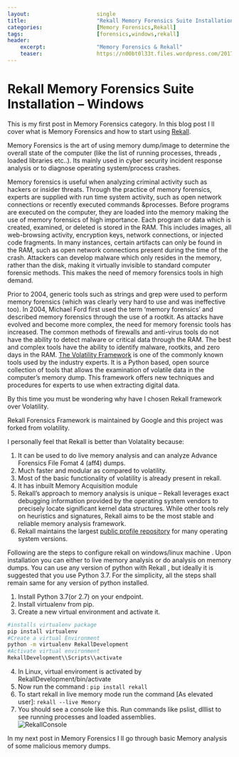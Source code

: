 ```yaml
---
layout:                     single
title:                      "Rekall Memory Forensics Suite Installation"
categories:                 [Memory Forensics,Rekall]
tags:                       [forensics,windows,rekall]
header:
    excerpt:                "Memory Forensics & Rekall"
    teaser:                 https://n00bt0l33t.files.wordpress.com/2017/10/rekall-logo-stacked.png
---
```


# Rekall Memory Forensics Suite Installation – Windows
This is my first post in Memory Forensics category. In this blog post I ll cover what is Memory Forensics and how to start using [Rekall](http://www.rekall-forensic.com/).

Memory Forensics is the art of using memory dump/image to determine the overall state of the computer (like the list of running processes, threads , loaded libraries etc..). Its mainly used in cyber security incident response analysis or to diagnose operating system/process crashes.

Memory forensics is useful when analyzing criminal activity such as hackers or insider threats. Through the practice of memory forensics, experts are supplied with run time system activity, such as open network connections or recently executed commands &processes. Before programs are executed on the computer, they are loaded into the memory making the use of memory forensics of high importance. Each program or data which is created, examined, or deleted is stored in the RAM. This includes images, all web-browsing activity, encryption keys, network connections, or injected code fragments. In many instances, certain artifacts can only be found in the RAM, such as open network connections present during the time of the crash. Attackers can develop malware which only resides in the memory, rather than the disk, making it virtually invisible to standard computer forensic methods. This makes the need of memory forensics tools in high demand.

Prior to 2004, generic tools such as strings and grep were used to perform memory forensics (which was clearly very hard to use and was ineffective too).  In 2004, Michael Ford first used the term ‘memory forensics’ and described memory forensics through the use of a rootkit. As attacks have evolved and become more complex, the need for memory forensic tools has increased. The common methods of firewalls and anti-virus tools do not have the ability to detect malware or critical data through the RAM. The best and complex tools have the ability to identify malware, rootkits, and zero days in the RAM. [The Volatility Framework](https://code.google.com/archive/p/volatility/) is one of the commonly known tools used by the industry experts. It is a Python based, open source collection of tools that allows the examination of volatile data in the computer’s memory dump. This framework offers new techniques and procedures for experts to use when extracting digital data.

By this time you must be wondering why have I chosen Rekall framework over Volatility.

Rekall Forensics Framework is maintained by Google and this project was forked from volatility.

I personally feel that Rekall is better than Volatality because:
1. It can be used to do live memory analysis and can analyze Advance Forensics File Fomat 4 (aff4) dumps.
2. Much faster and modular as compared to volatility.
3. Most of the basic functionality of volatility is already present in rekall.
4. It has inbuilt Memory Acquisition module
5. Rekall’s approach to memory analysis is unique – Rekall leverages exact debugging information provided by the operating system vendors to precisely locate significant kernel data structures. While other tools rely on heuristics and signatures, Rekall aims to be the most stable and reliable memory analysis framework.
6. Rekall maintains the largest [public profile repository](https://github.com/google/rekall-profiles) for many operating system versions.

Following are the steps to configure rekall on windows/linux machine . Upon installation you can either to live memory analysis or do analysis on memory dumps. You can use any version of python with Rekall , but ideally it is suggested that you use Python 3.7. For the simplicity, all the steps shall remain same for any version of python installed.

1. Install Python 3.7(or 2.7) on your endpoint.
2. Install virtualenv from pip.
3. Create a new virtual environment and activate it.
```bash
#installs virtualenv package
pip install virtualenv
#Create a virtual Environment
python -m virtualenv RekallDevelopment
#Activate virtual environment
RekallDevelopment\\Scripts\\activate
```
4. In Linux, virtual enviroment is activated by RekallDevelopment/bin/activate
5. Now run the command : `pip install rekall`
6. To start rekall in live memory mode run the command [As elevated user]: `rekall --live Memory`
7. You should see a console like this. Run commands like pslist, dlllist to see running processes and loaded assemblies.<br>![RekallConsole](https://n00bt0l33t.files.wordpress.com/2017/10/rekall-demo-e1508511920599.png?w=700)

In my next post in Memory Forensics I ll go through basic Memory analysis of some malicious memory dumps.